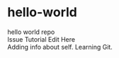 # hello-world
hello world repo <br />
Issue Tutorial Edit Here <br />
Adding info about self. Learning Git.
